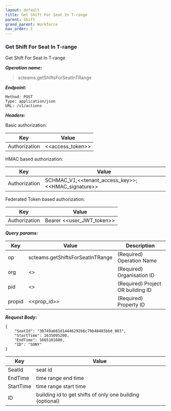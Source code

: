 ```yaml
---
layout: default
title: Get Shift For Seat In T-range
parent: Shift
grand_parent: Workforce
nav_order: 1
---
```



### Get Shift For Seat In T-range

Get Shift For Seat In T-range

***Operation name:***

> scteams.getShiftsForSeatInTRange

***Endpoint:***

```
Method: POST
Type: application/json
URL: /v1/actions
```

***Headers:***

Basic authorization:

|Key|Value|
|---|---|
|Authorization|<<access_token>>|


HMAC based authorization:

|Key|Value|
|---|---|
|Authorization|SCHMAC_V1;<<tenant_access_key>>;<<HMAC_signature>>|

Federated Token based authorization:

|Key|Value|
|---|---|
|Authorization|Bearer <<user_JWT_token>>|

***Query params:***

| Key | Value | Description |
| --- | ------|-------------|
| op | scteams.getShiftsForSeatInTRange | (Required) Operation Name |
| org | <<org>> | (Required) Organisation ID |
| pid | <<pid>> | (Required) Project OR building ID |
| propid | <<prop_id>> | (Required) Property ID |


***Request Body:***

```
{
    "SeatId": "3b749a681d14446292b6c79b48403bbd_003",
    "StartTime": 1635095200,
    "EndTime": 1665181600,
    "ID": "SONY"
}
```

|Key|Value|
|---|---|
|SeatId|seat id|
|EndTime|time range end time|
|StartTime|time range start time|
|ID|building id to get shifts of only one building (optional)|
